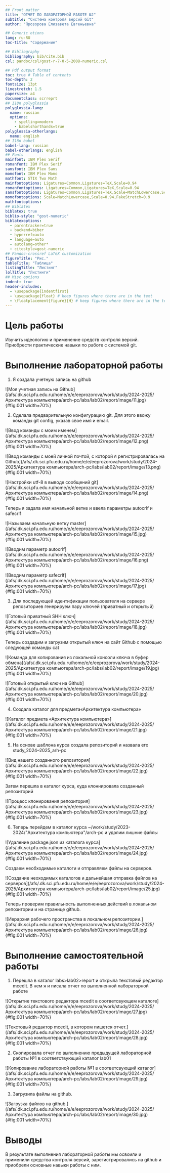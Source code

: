 ```yaml
---
## Front matter
title: "ОТЧЕТ ПО ЛАБОРАТОРНОЙ РАБОТЕ №2"
subtitle: "Система контроля версий Git"
author: "Прозорова Елизавета Евгеньевна"

## Generic otions
lang: ru-RU
toc-title: "Содержание"

## Bibliography
bibliography: bib/cite.bib
csl: pandoc/csl/gost-r-7-0-5-2008-numeric.csl

## Pdf output format
toc: true # Table of contents
toc-depth: 2
fontsize: 13pt
linestretch: 1.5
papersize: a4
documentclass: scrreprt
## I18n polyglossia
polyglossia-lang:
  name: russian
  options:
	- spelling=modern
	- babelshorthands=true
polyglossia-otherlangs:
  name: english
## I18n babel
babel-lang: russian
babel-otherlangs: english
## Fonts
mainfont: IBM Plex Serif
romanfont: IBM Plex Serif
sansfont: IBM Plex Sans
monofont: IBM Plex Mono
mathfont: STIX Two Math
mainfontoptions: Ligatures=Common,Ligatures=TeX,Scale=0.94
romanfontoptions: Ligatures=Common,Ligatures=TeX,Scale=0.94
sansfontoptions: Ligatures=Common,Ligatures=TeX,Scale=MatchLowercase,Scale=0.94
monofontoptions: Scale=MatchLowercase,Scale=0.94,FakeStretch=0.9
mathfontoptions:
## Biblatex
biblatex: true
biblio-style: "gost-numeric"
biblatexoptions:
  - parentracker=true
  - backend=biber
  - hyperref=auto
  - language=auto
  - autolang=other*
  - citestyle=gost-numeric
## Pandoc-crossref LaTeX customization
figureTitle: "Рис."
tableTitle: "Таблица"
listingTitle: "Листинг"
lolTitle: "Листинги"
## Misc options
indent: true
header-includes:
  - \usepackage{indentfirst}
  - \usepackage{float} # keep figures where there are in the text
  - \floatplacement{figure}{H} # keep figures where there are in the text
---
```


# Цель работы

Изучить	идеологию	и	применение	средств	контроля	версий.	Приобрести практические навыки по работе с системой git.

# Выполнение лабораторной работы

1. Я создала учетную запись на github

![Моя учетная запись на Github](/afs/.dk.sci.pfu.edu.ru/home/e/e/eeprozorova/work/study/2024-2025/Архитектура компьютера/arch-pc/labs/lab02/report/image/11.jpg){#fig:001 width=70%}

2. Сделала предварительную конфигурацию git. Для этого ввожу команды git config, указав свое имя и email.

![Ввод команды с моим именем](/afs/.dk.sci.pfu.edu.ru/home/e/e/eeprozorova/work/study/2024-2025/Архитектура компьютера/arch-pc/labs/lab02/report/image/12.png){#fig:001 width=70%}

![Ввод команды с моей личной почтой, с которой я регистрировалась на Github](/afs/.dk.sci.pfu.edu.ru/home/e/e/eeprozorova/work/study/2024-2025/Архитектура компьютера/arch-pc/labs/lab02/report/image/13.png){#fig:001 width=70%}

![Настройки utf-8 в выводе сообщений git](/afs/.dk.sci.pfu.edu.ru/home/e/e/eeprozorova/work/study/2024-2025/Архитектура компьютера/arch-pc/labs/lab02/report/image/14.png){#fig:001 width=70%}

Теперь я задала имя начальной ветке и ввела параметры autocrlf и safecrlf

![Называем начальную ветку master](/afs/.dk.sci.pfu.edu.ru/home/e/e/eeprozorova/work/study/2024-2025/Архитектура компьютера/arch-pc/labs/lab02/report/image/15.jpg){#fig:001 width=70%}

![Вводим параметр autocrlf](/afs/.dk.sci.pfu.edu.ru/home/e/e/eeprozorova/work/study/2024-2025/Архитектура компьютера/arch-pc/labs/lab02/report/image/16.png){#fig:001 width=70%}

![Вводим параметр safecrlf](/afs/.dk.sci.pfu.edu.ru/home/e/e/eeprozorova/work/study/2024-2025/Архитектура компьютера/arch-pc/labs/lab02/report/image/17.jpg){#fig:001 width=70%}

3. Для	последующей	идентификации	пользователя	на	сервере	репозиториев генерируем пару ключей (приватный и открытый)

![Готовый приватный SHH ключ](/afs/.dk.sci.pfu.edu.ru/home/e/e/eeprozorova/work/study/2024-2025/Архитектура компьютера/arch-pc/labs/lab02/report/image/18.jpg){#fig:001 width=70%}

Теперь создадим и загрузим открытый ключ на сайт Github c помощью следующей команды cat

![Команда для копирования из локальной консоли ключа в буфер обмена](/afs/.dk.sci.pfu.edu.ru/home/e/e/eeprozorova/work/study/2024-2025/Архитектура компьютера/arch-pc/labs/lab02/report/image/19.jpg){#fig:001 width=70%}

![Готовый открытый ключ на Github](/afs/.dk.sci.pfu.edu.ru/home/e/e/eeprozorova/work/study/2024-2025/Архитектура компьютера/arch-pc/labs/lab02/report/image/20.jpg){#fig:001 width=70%}

4. Cоздала каталог для предмета«Архитектура компьютера»

![Каталог предмета «Архитектура компьютера»](/afs/.dk.sci.pfu.edu.ru/home/e/e/eeprozorova/work/study/2024-2025/Архитектура компьютера/arch-pc/labs/lab02/report/image/21.jpg){#fig:001 width=70%}

5. На основе шаблона курса создала репозиторий и назвала его study_2024–2025_arh-pc

![Вид нашего созданного репозитория](/afs/.dk.sci.pfu.edu.ru/home/e/e/eeprozorova/work/study/2024-2025/Архитектура компьютера/arch-pc/labs/lab02/report/image/22.jpg){#fig:001 width=70%}

Затем перешла в каталог курса, куда клоннировала созданный репозиторий

![Процесс клонирования репозитория](/afs/.dk.sci.pfu.edu.ru/home/e/e/eeprozorova/work/study/2024-2025/Архитектура компьютера/arch-pc/labs/lab02/report/image/23.jpg){#fig:001 width=70%}

6. Теперь перейдем в каталог курса ~/work/study/2023-2024/"Архитектура компьютера"/arch-pc и удалим лишние файлы

![Удаление package.json из каталога курса](/afs/.dk.sci.pfu.edu.ru/home/e/e/eeprozorova/work/study/2024-2025/Архитектура компьютера/arch-pc/labs/lab02/report/image/24.jpg){#fig:001 width=70%}

Создаем необходимые каталоги и отправляем файлы на серверов.

![Создание неоходимых каталогов и дальнейшая отправка файлов на серверов](/afs/.dk.sci.pfu.edu.ru/home/e/e/eeprozorova/work/study/2024-2025/Архитектура компьютера/arch-pc/labs/lab02/report/image/25.jpg){#fig:001 width=70%}

Теперь проверим правильность выполненных действий в локальном репозитории и на странице github.

![Иерархия рабочего пространства в локальном репозитории.](/afs/.dk.sci.pfu.edu.ru/home/e/e/eeprozorova/work/study/2024-2025/Архитектура компьютера/arch-pc/labs/lab02/report/image/26.jpg){#fig:001 width=70%}

# Выполнение самостоятельной работы

1. Перешла в каталог labs>lab02>report и открыла текстовый редактор mcedit. В нем я и писала отчет по выполненной лабораторной работе

![Открытие текстового редактора mcedit в соответсвующем каталоге](/afs/.dk.sci.pfu.edu.ru/home/e/e/eeprozorova/work/study/2024-2025/Архитектура компьютера/arch-pc/labs/lab02/report/image/27.jpg){#fig:001 width=70%}

![Текстовый редактор mcedit, в котором пишется отчет.](/afs/.dk.sci.pfu.edu.ru/home/e/e/eeprozorova/work/study/2024-2025/Архитектура компьютера/arch-pc/labs/lab02/report/image/28.jpg){#fig:001 width=70%}

2. Скопировала отчет по выполнению предыдущей лабораторной работы №1 в соответствующий каталог lab01

![Копирование лабораторной работы №1 в соответсвующий каталог](/afs/.dk.sci.pfu.edu.ru/home/e/e/eeprozorova/work/study/2024-2025/Архитектура компьютера/arch-pc/labs/lab02/report/image/29.jpg){#fig:001 width=70%}

3. Загрузила файлы на github.

![Загрузка файлов на github.](/afs/.dk.sci.pfu.edu.ru/home/e/e/eeprozorova/work/study/2024-2025/Архитектура компьютера/arch-pc/labs/lab02/report/image/30.jpg){#fig:001 width=70%}

# Выводы

В результате выполнения лабораторной работы мы освоили и применили средства контроля версий, зарегистрировались на github и приобрели основные навыки работы с ним.


